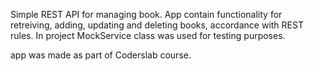Simple REST API for managing book. App contain functionality for retreiving, adding, updating and deleting books, accordance with REST rules. In project MockService class was used for testing purposes. 

app was made as part of Coderslab course. 
